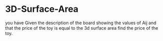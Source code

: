 # 3D-Surface-Area

 you have Given the description of the board showing the values of Aij and that the price of the toy is equal to the 3d surface area find the price of the toy.
